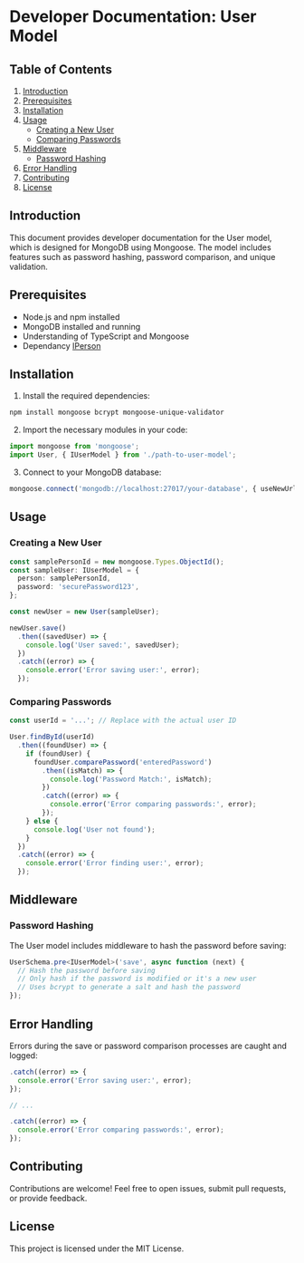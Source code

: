 # Developer Documentation: User Model
## Table of Contents
1. [Introduction](#introduction)
2. [Prerequisites](#prerequisites)
3. [Installation](#installation)
4. [Usage](#usage)
    - [Creating a New User](#creating-a-new-user)
    - [Comparing Passwords](#comparing-passwords)
5. [Middleware](#middleware)
    - [Password Hashing](#password-hashing)
6. [Error Handling](#error-handling)
7. [Contributing](#contributing)
8. [License](#license)
## Introduction
This document provides developer documentation for the User model, which is designed for MongoDB using Mongoose. The model includes features such as password hashing, password comparison, and unique validation.

## Prerequisites
- Node.js and npm installed
- MongoDB installed and running
- Understanding of TypeScript and Mongoose
- Dependancy [IPerson](./person.md)
## Installation
1. Install the required dependencies:

```bash
npm install mongoose bcrypt mongoose-unique-validator
```
2. Import the necessary modules in your code:

```typescript
import mongoose from 'mongoose';
import User, { IUserModel } from './path-to-user-model';
```
3. Connect to your MongoDB database:

```typescript
mongoose.connect('mongodb://localhost:27017/your-database', { useNewUrlParser: true, useUnifiedTopology: true });
```
## Usage
### Creating a New User
```typescript
const samplePersonId = new mongoose.Types.ObjectId();
const sampleUser: IUserModel = {
  person: samplePersonId,
  password: 'securePassword123',
};

const newUser = new User(sampleUser);

newUser.save()
  .then((savedUser) => {
    console.log('User saved:', savedUser);
  })
  .catch((error) => {
    console.error('Error saving user:', error);
  });
```
### Comparing Passwords
```typescript
const userId = '...'; // Replace with the actual user ID

User.findById(userId)
  .then((foundUser) => {
    if (foundUser) {
      foundUser.comparePassword('enteredPassword')
        .then((isMatch) => {
          console.log('Password Match:', isMatch);
        })
        .catch((error) => {
          console.error('Error comparing passwords:', error);
        });
    } else {
      console.log('User not found');
    }
  })
  .catch((error) => {
    console.error('Error finding user:', error);
  });
```
## Middleware
### Password Hashing
The User model includes middleware to hash the password before saving:

```typescript
UserSchema.pre<IUserModel>('save', async function (next) {
  // Hash the password before saving
  // Only hash if the password is modified or it's a new user
  // Uses bcrypt to generate a salt and hash the password
});
```
## Error Handling
Errors during the save or password comparison processes are caught and logged:

```typescript
.catch((error) => {
  console.error('Error saving user:', error);
});

// ...

.catch((error) => {
  console.error('Error comparing passwords:', error);
});
```
## Contributing
Contributions are welcome! Feel free to open issues, submit pull requests, or provide feedback.

## License
This project is licensed under the MIT License.